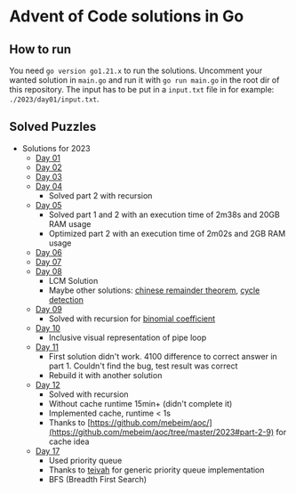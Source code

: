 # Advent of Code solutions in Go
## How to run
You need `go version go1.21.x` to run the solutions.
Uncomment your wanted solution in `main.go` and run it with `go run main.go` in the root dir of this repository.
The input has to be put in a `input.txt` file in for example: `./2023/day01/input.txt`.
## Solved Puzzles
- Solutions for 2023
  - [Day 01](2023/day01/count.go)
  - [Day 02](2023/day02/games.go) 
  - [Day 03](2023/day03/engine.go) 
  - [Day 04](2023/day04/scratchcards.go)
    - Solved part 2 with recursion
  - [Day 05](2023/day05/garden.go)
    - Solved part 1 and 2 with an execution time of 2m38s and 20GB RAM usage
    - Optimized part 2 with an execution time of 2m02s and 2GB RAM usage
  - [Day 06](2023/day06/race.go)
  - [Day 07](2023/day07/camel.go)
  - [Day 08](2023/day08/nodes.go)
    - LCM Solution
    - Maybe other solutions: [chinese remainder theorem](https://en.wikipedia.org/wiki/Chinese_remainder_theorem), [cycle detection](https://en.wikipedia.org/wiki/Cycle_detection#Tortoise_and_hare)
  - [Day 09](2023/day09/history.go)
    - Solved with recursion for [binomial coefficient](https://en.wikipedia.org/wiki/Binomial_coefficient#Pascal's_triangle)
  - [Day 10](2023/day10/pipes.go)
    - Inclusive visual representation of pipe loop
  - [Day 11](2023/day11/galaxy.go)
    - First solution didn't work. 4100 difference to correct answer in part 1. Couldn't find the bug, test result was correct
    - Rebuild it with another solution
  - [Day 12](2023/day12/spring.go)
    - Solved with recursion
    - Without cache runtime 15min+ (didn't complete it)
    - Implemented cache, runtime < 1s
    - Thanks to [https://github.com/mebeim/aoc/](https://github.com/mebeim/aoc/tree/master/2023#part-2-9) for cache idea
  - [Day 17](2023/day17/crucible.go)
    - Used priority queue
    - Thanks to [teivah](https://github.com/teivah/advent-of-code/blob/lib/lib_ds_pq.go) for generic priority queue implementation
    - BFS (Breadth First Search)